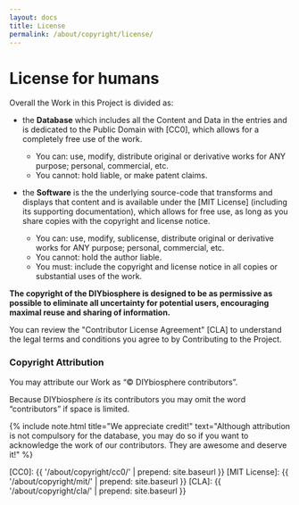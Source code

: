 ```yaml
---
layout: docs
title: License
permalink: /about/copyright/license/
---
```


# License for humans
Overall the Work in this Project is divided as:

- the **Database** which includes all the Content and Data in the entries and is dedicated to the Public Domain with [CC0], which allows for a completely free use of the work.
    - You can: use, modify, distribute original or derivative works for ANY purpose; personal, commercial, etc.
    - You cannot: hold liable, or make patent claims.


- the **Software** is the the underlying source-code that transforms and displays that content and is available under the [MIT License] (including its supporting documentation), which allows for free use, as long as you share copies with the copyright and license notice.
    - You can: use, modify, sublicense, distribute original or derivative works for ANY purpose; personal, commercial, etc.
    - You cannot: hold the author liable.
    - You must: include the copyright and license notice in all copies or substantial uses of the work.


**The copyright of the DIYbiosphere is designed to be as permissive as possible to eliminate all uncertainty for potential users, encouraging maximal reuse and sharing of information.**


You can review the "Contributor License Agreement" [CLA] to understand the legal terms and conditions you agree to by Contributing to the Project.


### Copyright Attribution
You may attribute our Work as “© DIYbiosphere contributors”.

Because DIYbiosphere _is_ its contributors you may omit the word “contributors” if space is limited.

{% include note.html title="We appreciate credit!" text="Although attribution is not compulsory for the database, you may do so if you want to acknowledge the work of our contributors. They are awesome and deserve it!" %}


[CC0]: {{ '/about/copyright/cc0/' | prepend: site.baseurl }}
[MIT License]: {{ '/about/copyright/mit/' | prepend: site.baseurl }}
[CLA]: {{ '/about/copyright/cla/' | prepend: site.baseurl }}
